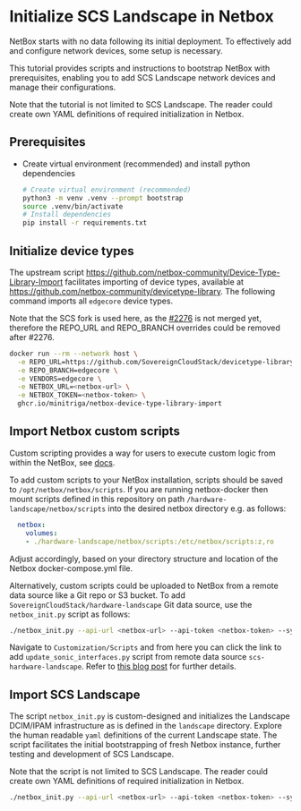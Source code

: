 # Initialize SCS Landscape in Netbox

NetBox starts with no data following its initial deployment.
To effectively add and configure network devices, some setup is necessary.

This tutorial provides scripts and instructions to bootstrap NetBox with
prerequisites, enabling you to add SCS Landscape network devices and manage their configurations.

Note that the tutorial is not limited to SCS Landscape. The reader could create own YAML definitions
of required initialization in Netbox.

## Prerequisites 

* Create virtual environment (recommended) and install python dependencies
  ```bash
  # Create virtual environment (recommended)
  python3 -m venv .venv --prompt bootstrap
  source .venv/bin/activate
  # Install dependencies
  pip install -r requirements.txt
  ```

## Initialize device types

The upstream script https://github.com/netbox-community/Device-Type-Library-Import
facilitates importing of device types, available at https://github.com/netbox-community/devicetype-library.
The following command imports all `edgecore` device types.

Note that the SCS fork is used here, as the [#2276](https://github.com/netbox-community/devicetype-library/pull/2276) is not merged yet, therefore the REPO_URL and REPO_BRANCH
overrides could be removed after #2276.

```bash
docker run --rm --network host \
  -e REPO_URL=https://github.com/SovereignCloudStack/devicetype-library/ \
  -e REPO_BRANCH=edgecore \
  -e VENDORS=edgecore \
  -e NETBOX_URL=<netbox-url> \
  -e NETBOX_TOKEN=<netbox-token> \
  ghcr.io/minitriga/netbox-device-type-library-import
```

## Import Netbox custom scripts

Custom scripting provides a way for users to execute custom logic from within the NetBox, see [docs](https://netbox.uemasul.edu.br/static/docs/customization/custom-scripts/).

To add custom scripts to your NetBox installation, scripts should be saved to `/opt/netbox/netbox/scripts`.
If you are running netbox-docker then mount scripts defined in this repository on path 
`/hardware-landscape/netbox/scripts` into the desired netbox directory e.g. as follows:
```yaml
  netbox:
    volumes:
    - ./hardware-landscape/netbox/scripts:/etc/netbox/scripts:z,ro
 ```
Adjust accordingly, based on your directory structure and location of the Netbox docker-compose.yml file.

Alternatively, custom scripts could be uploaded to NetBox from a remote data source like a Git repo or S3 bucket. 
To add `SovereignCloudStack/hardware-landscape` Git data source, use the `netbox_init.py` script as follows:

```bash
./netbox_init.py --api-url <netbox-url> --api-token <netbox-token> --sync-datasources --data-file landscape/03_data_sources.yml
```

Navigate to `Customization/Scripts` and from here you can click the link to add `update_sonic_interfaces.py` script from
remote data source `scs-hardware-landscape`.
Refer to [this blog post](https://netboxlabs.com/blog/getting-started-with-netbox-custom-scripts/) for further details. 

## Import SCS Landscape

The script `netbox_init.py` is custom-designed and initializes the Landscape DCIM/IPAM 
infrastructure as is defined in the `landscape` directory. Explore the human readable `yaml`
definitions of the current Landscape state.
The script facilitates the initial bootstrapping of fresh Netbox instance, further testing and
development of SCS Landscape.

Note that the script is not limited to SCS Landscape. The reader could create own YAML definitions
of required initialization in Netbox.

```bash
./netbox_init.py --api-url <netbox-url> --api-token <netbox-token> --sync-datasources --execute-scripts --sync-config-templates --data-dir landscape
```
